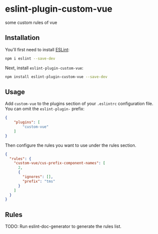 # eslint-plugin-custom-vue

some custom rules of vue

## Installation

You'll first need to install [ESLint](https://eslint.org/):

```sh
npm i eslint --save-dev
```

Next, install `eslint-plugin-custom-vue`:

```sh
npm install eslint-plugin-custom-vue --save-dev
```

## Usage

Add `custom-vue` to the plugins section of your `.eslintrc` configuration file. You can omit the `eslint-plugin-` prefix:

```json
{
    "plugins": [
        "custom-vue"
    ]
}
```


Then configure the rules you want to use under the rules section.

```json
{
  "rules": {
    "custom-vue/cus-prefix-component-names": [
      2,
      {
        "ignores": [],
        "prefix": "tms"
      }
    ]
  }
}
```

## Rules

<!-- begin auto-generated rules list -->
TODO: Run eslint-doc-generator to generate the rules list.
<!-- end auto-generated rules list -->


